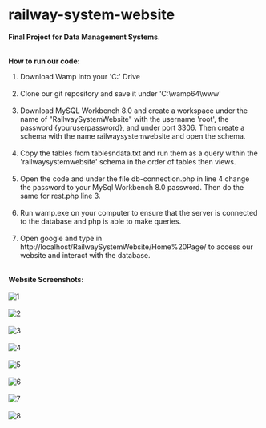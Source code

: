 # railway-system-website
<b>Final Project for Data Management Systems</b>.<br><br>

<b>How to run our code:</b><br>
1. Download Wamp into your 'C:' Drive
<br><br>
2. Clone our git repository and save it under 'C:\wamp64\www\'
<br><br>
3. Download MySQL Workbench 8.0 and create a workspace under the name of "RailwaySystemWebsite" with the username 'root', the password {youruserpassword},
and under port 3306. Then create a schema with the name railwaysystemwebsite and open the schema.
<br><br>
4. Copy the tables from tablesndata.txt and run them as a query within the 'railwaysystemwebsite' schema in the order of tables then views.
<br><br>
5. Open the code and under the file db-connection.php in line 4 change the password to your MySql Workbench 8.0 password. Then do the same for rest.php line 3.
<br><br>
6. Run wamp.exe on your computer to ensure that the server is connected to the database and php is able to make queries.
<br><br>
7. Open google and type in http://localhost/RailwaySystemWebsite/Home%20Page/ to access our website and interact with the database.
<br><br>

<b>Website Screenshots:</b><br><br>
![1](https://github.com/FahadH31/railway-system-website/assets/129327022/b9f4f38d-d7b7-40c1-8f09-f9a8b8d0cf40)<br><br>
![2](https://github.com/FahadH31/railway-system-website/assets/129327022/3774cd13-4d13-47af-819b-cf35fae440c6)<br><br>
![3](https://github.com/FahadH31/railway-system-website/assets/129327022/d49fa8d5-2de8-4cbb-b583-cd594a4d1310)<br><br>
![4](https://github.com/FahadH31/railway-system-website/assets/129327022/53e2fbd1-9ca2-49e2-8505-1e5257b7990f)<br><br>
![5](https://github.com/FahadH31/railway-system-website/assets/129327022/402d90ea-9908-4a24-9ce2-04872458b2e2)<br><br>
![6](https://github.com/FahadH31/railway-system-website/assets/129327022/a8fc1c17-6b5e-4a61-94f5-79ebfcb990f6)<br><br>
![7](https://github.com/FahadH31/railway-system-website/assets/129327022/361bed92-a24e-4da7-a209-4acdfd9af2a8)<br><br>
![8](https://github.com/FahadH31/railway-system-website/assets/129327022/bf07429a-b73f-40a0-996c-20d0052fbfe9)<br><br>
